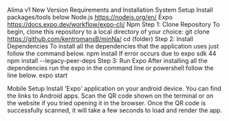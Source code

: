 Alima v1
 New Version
Requirements and Installation
System Setup
Install packages/tools below
Node.js https://nodejs.org/en/
Expo https://docs.expo.dev/workflow/expo-cli/
Npm
Step 1: Clone Repository
To begin, clone this repository to a local directory of your choice:
git clone https://github.com/kentromansB/minNa/
cd (folder)
Step 2: Install Dependencies
To install all the dependencies that the application uses just follow the command below.
npm install
If error occurs due to expo sdk 44
npm install --legacy-peer-deps
Step 3: Run Expo
After installing all the dependencies run the expo in the command line or powershell follow the line below.
	expo start

Mobile Setup
Install 'Expo' application on your android device. You can find the links to Android apps.
Scan the QR code shown on the terminal or on the website if you tried opening it in the browser.
Once the QR code is successfully scanned, it will take a few seconds to load and render the app.
